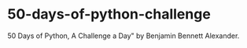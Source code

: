 # 50-days-of-python-challenge

50 Days of Python, A Challenge a Day" by Benjamin Bennett Alexander.
